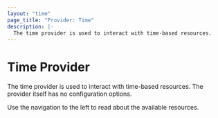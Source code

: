 ```yaml
---
layout: "time"
page_title: "Provider: Time"
description: |-
  The time provider is used to interact with time-based resources.
---
```


# Time Provider

The time provider is used to interact with time-based resources. The provider itself has no configuration options.

Use the navigation to the left to read about the available resources.
